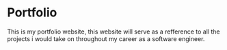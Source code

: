 # Portfolio
This is my portfolio website, this website will serve as a refference to all the projects i would take on throughout my career as a software engineer.
